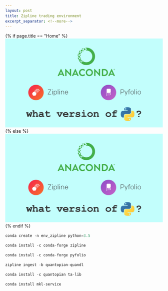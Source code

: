 ```yaml
---
layout: post
title: Zipline trading environment
excerpt_separator: <!--more-->
---
```

{% if page.title == "Home" %}
  ![zipline+quandl+pyfolio](../images/zipline_pyfolio.jpg)
{% else %}
  ![zipline+quandl+pyfolio](/images/zipline_pyfolio.jpg)
{% endif %}


```python
conda create -n env_zipline python=3.5
```


```python
conda install -c conda-forge zipline
```


```python
conda install -c conda-forge pyfolio
```


```python
zipline ingest -b quantopian-quandl
```


```python
conda install -c quantopian ta-lib
```


```python
conda install mkl-service
```
